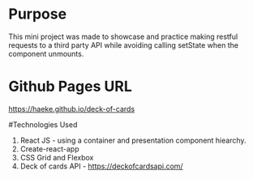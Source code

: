 # Purpose

 This mini project was made to showcase and practice making restful requests to a third party API while avoiding calling setState when the component unmounts.

# Github Pages URL

https://haeke.github.io/deck-of-cards

#Technologies Used

  1. React JS - using a container and presentation component hiearchy.
  2. Create-react-app
  3. CSS Grid and Flexbox
  4. Deck of cards API - https://deckofcardsapi.com/
